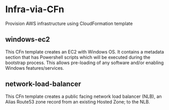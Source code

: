 # Infra-via-CFn
Provision AWS infrastructure using CloudFormation template

## windows-ec2
This CFn template creates an EC2 with Windows OS. It contains a metadata section that has Powershell scripts which will be executed during the bootstrap process.  This allows pre-loading of any software and/or enabling Windows features/services.

## network-load-balancer
This CFn template creates a public facing network load balancer (NLB), an Alias Route53 zone record from an existing Hosted Zone; to the NLB.
